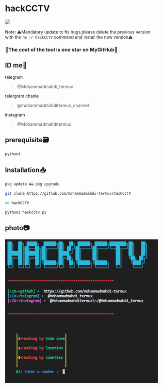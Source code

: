 # hackCCTV
<img src="https://media2.giphy.com/media/3o7TKwFnOjmqksgvlK/giphy.gif?cid=ecf05e47dy9w7o05d1ywjg7tcgr71g77fazjngvginr45oxb&ep=v1_gifs_related&rid=giphy.gif&ct=g" />

Note: ⚠️Mandatory update to fix bugs,please delete the previous version with the ```rm -r hackCCTV``` command and install the new version⚠️

### 🦭The cost of the tool is one star on MyGitHub🌟

## ID me📧

telegram
> @Mohammadmahdi_termux

telergram chanle
>@mohammadmahditermux_channel

instagram 
> @Mohammadmahditermux


## prerequisite🗃
```bash
python3
```
## Installation📥

```bash
pkg update && pkg upgrade
```

```bash
git clone https://github.com/mohammadmahdi-termux/hackCCTV
```

```bash
cd hackCCTV
```

```bash
python3 hackcctv.py
```


## photo📷

<img src="sc.png"/>
